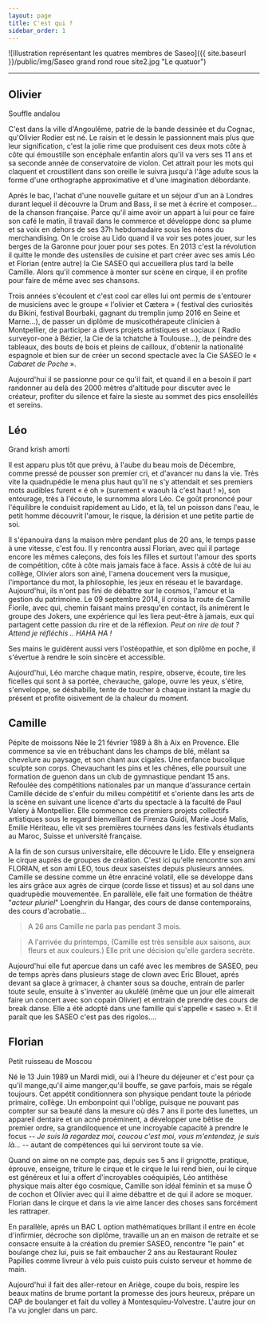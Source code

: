 ```yaml
---
layout: page
title: C'est qui ?
sidebar_order: 1
---
```


![Illustration représentant les quatres membres de Saseo]({{ site.baseurl }}/public/img/Saseo grand rond roue site2.jpg "Le quatuor")

---

## Olivier
<span class="subtitle">Souffle andalou</span>

C'est dans la ville d'Angoulême, patrie de la bande dessinée et du Cognac, qu'Olivier Rodier est né. Le raisin et le dessin le passionnent mais plus que leur signification, c'est la jolie rime que produisent ces deux mots côte à côte qui émoustille son encéphale enfantin alors qu'il va vers ses 11 ans et sa seconde année de conservatoire de violon. Cet attrait pour les mots qui claquent et croustillent dans son oreille le suivra jusqu'à l'âge adulte sous la forme d'une orthographe approximative et d'une imagination débordante.

Aprés le bac, l'achat d'une nouvelle guitare et un séjour d'un an à Londres durant lequel il découvre la Drum and Bass, il se met à écrire et composer... de la chanson française. Parce qu'il aime avoir un appart à lui pour ce faire son café le matin, il travail dans le commerce et développe donc sa plume et sa voix en dehors de ses 37h hebdomadaire sous les néons du merchandising.
On le croise au Lido quand il va voir ses potes jouer, sur les berges de la Garonne pour jouer pour ses potes. En 2013 c'est la révolution il quitte le monde des ustensiles de cuisine et part créer avec ses amis Léo et Florian (entre autre) la Cie SASEO qui accueillera plus tard la belle Camille. Alors qu'il commence à monter sur scène en cirque, il en profite pour faire de même avec ses chansons.

Trois années s'écoulent et c'est cool car elles lui ont permis de s'entourer de musiciens avec le groupe « l'olivier et Cætera » ( festival des curiosités du Bikini, festival Bourbaki, gagnant du tremplin jump 2016 en Seine et Marne...), de passer un diplôme de musicothérapeute clinicien à Montpellier, de participer a divers projets artistiques et sociaux ( Radio surveyor-one à Bézier, la Cie de la tchatche à Toulouse...), de peindre des tableaux, des bouts de bois et pleins de cailloux, d'obtenir la nationalité espagnole et bien sur de créer un second spectacle avec la Cie SASEO le « *Cabaret de Poche* ».

Aujourd'hui il se passionne pour ce qu'il fait, et quand il en a besoin il part randonner au delà des 2000 mètres d'altitude pour discuter avec le créateur, profiter du silence et faire la sieste au sommet des pics ensoleillés et sereins.

## Léo
<span class="subtitle">Grand krish amorti</span>

Il est apparu plus tôt que prévu, à l'aube du beau mois de Décembre, comme pressé de pousser son premier cri, et d'avancer nu dans la vie. Très vite la quadrupédie le mena plus haut qu'il ne s'y attendait et ses premiers mots audibles furent « é oh » (surement « waouh là c'est haut ! »), son entourage, très à l'écoute, le surnomma alors Léo. Ce goût prononcé pour l'équilibre le conduisit rapidement au Lido, et là, tel un poisson dans l'eau, le petit homme découvrit l'amour, le risque, la dérision et une petite partie de soi.

Il s'épanouira dans la maison mère pendant plus de 20 ans, le temps passe à une vitesse, c'est fou. Il y rencontra aussi Florian, avec qui il partage encore les mêmes caleçons, des fois les filles et surtout l'amour des sports de compétition, côte à côte mais jamais face à face. Assis à côté de lui au collège, Olivier alors son ainé, l'amena doucement vers la musique, l'importance du mot, la philosophie, les jeux en réseau et le bavardage. Aujourd'hui, ils n'ont pas fini de débattre sur le cosmos, l'amour et la gestion du patrimoine. Le 09 septembre 2014, il croisa la route de Camille Fiorile, avec qui, chemin faisant mains presqu'en contact, ils animèrent le groupe des Jokers, une expérience qui les liera peut-être à jamais, eux qui partagent cette passion du rire et de la réflexion. <span class="text-muted">*Peut on rire de tout ? Attend je réfléchis .. HAHA HA !*</span>

Ses mains le guidèrent aussi vers l'ostéopathie, et son diplôme en poche, il s'évertue à rendre le soin sincère et accessible.

Aujourd'hui, Léo marche chaque matin, respire, observe, écoute, tire les ficelles qui sont à sa portée, chevauche, galope, ouvre les yeux, s'étire, s'enveloppe, se déshabille, tente de toucher à chaque instant la magie du présent et profite oisivement de la chaleur du moment.

## Camille
<span class="subtitle">Pépite de moissons</span>
Née le 21 février 1989 à 8h à Aix en Provence. Elle commence sa vie en trébuchant dans les champs de blé, mêlant sa chevelure au paysage, et son chant aux cigales. Une enfance bucolique sculpte son corps. Chevauchant les pins et les chênes, elle poursuit une formation de guenon dans un club de gymnastique pendant 15 ans. Refoulée des compétitions nationales par un manque d'assurance certain Camille décide de s'enfuir du milieu compétitif et s'oriente dans les arts de la scène en suivant une licence d'arts du spectacle à la faculté de Paul Valery à Montpellier. Elle commence ces premiers projets collectifs artistiques sous le regard bienveillant de Firenza Guidi, Marie José Malis, Emilie Hériteau, elle vit ses premières tournées dans les festivals étudiants au Maroc, Suisse et université française.

A la fin de son cursus universitaire, elle découvre le Lido. Elle y enseignera le cirque auprès de groupes de création. C'est ici qu'elle rencontre son ami FLORIAN, et son ami LEO, tous deux saseistes depuis plusieurs années. Camille se dessine comme un être enraciné volatil, elle se développe dans les airs grâce aux agrès de cirque (corde lisse et tissus) et au sol dans une quadrupèdie mouvementée. En parallèle, elle fait une formation de théâtre "*acteur pluriel*" Loenghrin du Hangar, des cours de danse contemporains, des cours d'acrobatie...

<blockquote>
  A 26 ans Camille ne parla pas pendant 3 mois.
</blockquote>
<blockquote>
  A l'arrivée du printemps, (Camille est très sensible aux saisons, aux fleurs et aux couleurs.) Elle prit une décision qu'elle gardera secrète.
</blockquote>

Aujourd'hui elle fut apercue dans un café avec les membres de SASEO, peu de temps après dans plusieurs stage de clown avec Eric Blouet, aprés devant sa glace à grimacer, à chanter sous sa douche, entrain de parler toute seule, ensuite à s'inventer au ukulélé (même que un jour elle aimerait faire un concert avec son copain Olivier) et entrain de prendre des cours de break danse. Elle a été adopté dans une famille qui s'appelle « saseo ». Et il paraît que les SASEO c'est pas des rigolos....

## Florian
<span class="subtitle">Petit ruisseau de Moscou</span>

Né le 13 Juin 1989 un Mardi midi, oui à l'heure du déjeuner et c'est pour ça qu'il mange,qu'il aime manger,qu'il bouffe, se gave parfois, mais se régale toujours. Cet appétit conditionnera son physique pendant toute la période primaire, collège. Un embonpoint qui l'oblige, puisque ne pouvant pas compter sur sa beauté dans la mesure où dés 7 ans il porte des lunettes, un appareil dentaire et un acné proéminent, a développer une bêtise de premier ordre, sa grandiloquence et une incroyable capacité à prendre le focus -- <span class="text-muted">*Je suis là regardez moi, coucou c'est moi, vous m'entendez, je suis là...*</span> -- autant de compétences qui lui serviront toute sa vie.

Quand on aime on ne compte pas, depuis ses 5 ans il grignotte, pratique, éprouve, enseigne, triture le cirque et le cirque le lui rend bien, oui le cirque est généreux et lui a offert d'incroyables coéquipiés, Léo antithèse physique mais alter égo cosmique, Camille son idéal féminin et sa muse Ô de cochon et Olivier avec qui il aime débattre et de qui il adore se moquer. Florian dans le cirque et dans la vie aime lancer des choses sans forcément les rattraper.

En parallèle, aprés un BAC L option mathématiques brillant il entre en école d'infirmier, décroche son diplôme, travaille un an en maison de retraite et se consacre ensuite à la création du premier SASEO, rencontre "le pain" et boulange chez lui, puis se fait embaucher 2 ans au Restaurant Roulez Papilles comme livreur à vélo puis cuisto puis cuisto serveur et homme de main.

Aujourd'hui il fait des aller-retour en Ariège, coupe du bois, respire les beaux matins de brume portant la promesse des jours heureux, prépare un CAP de boulanger et fait du volley à Montesquieu-Volvestre. L'autre jour on l'a vu jongler dans un parc.
